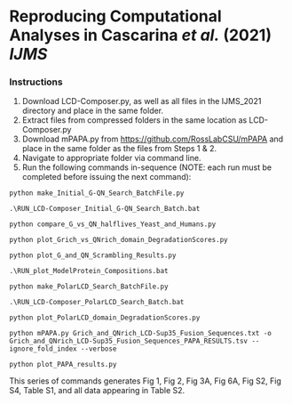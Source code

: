 # Reproducing Computational Analyses in Cascarina *et al.* (2021) *IJMS*

### Instructions
1. Download LCD-Composer.py, as well as all files in the IJMS_2021 directory and place in the same folder.
2. Extract files from compressed folders in the same location as LCD-Composer.py
3. Download mPAPA.py from https://github.com/RossLabCSU/mPAPA and place in the same folder as the files from Steps 1 & 2.
4. Navigate to appropriate folder via command line.
5. Run the following commands in-sequence (NOTE: each run must be completed before issuing the next command):

```
python make_Initial_G-QN_Search_BatchFile.py
```

```
.\RUN_LCD-Composer_Initial_G-QN_Search_Batch.bat
```

```
python compare_G_vs_QN_halflives_Yeast_and_Humans.py
```

```
python plot_Grich_vs_QNrich_domain_DegradationScores.py
```

```
python plot_G_and_QN_Scrambling_Results.py
```

```
.\RUN_plot_ModelProtein_Compositions.bat
```

```
python make_PolarLCD_Search_BatchFile.py
```

```
.\RUN_LCD-Composer_PolarLCD_Search_Batch.bat
```

```
python plot_PolarLCD_domain_DegradationScores.py
```

```
python mPAPA.py Grich_and_QNrich_LCD-Sup35_Fusion_Sequences.txt -o Grich_and_QNrich_LCD-Sup35_Fusion_Sequences_PAPA_RESULTS.tsv --ignore_fold_index --verbose
```

```
python plot_PAPA_results.py
```

This series of commands generates Fig 1, Fig 2, Fig 3A, Fig 6A, Fig S2, Fig S4, Table S1, and all data appearing in Table S2.
